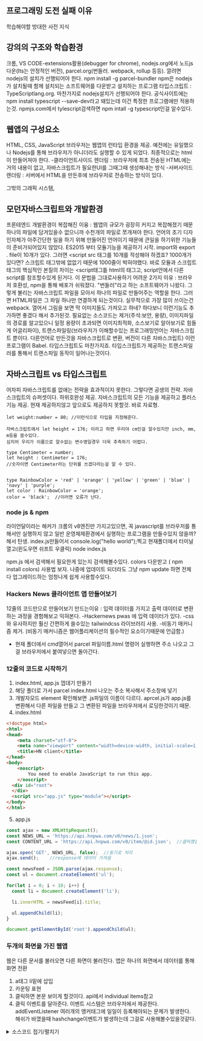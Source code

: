 ## 프로그래밍 도전 실패 이유
 학습해야할 방대한 사전 지식

## 강의의 구조와 학습환경
크롬, VS CODE-extensions활용(debugger for chrome),
nodejs.org에서 노드js다운(lts는 안정적인 버전),
parcel.org(번들러. webpack, rollup 등등). 깔려면  nodejs의 설치가 선행되어야 한다.
  npm install -g parcel-bundler
  npm은 nodejs가 설치될때 함께 설치되는 소프트웨어를 다운받고 설치하는 프로그램
타입스크립트 : TypeScriptlang.org.  마찬가지로 nodejs설치가 선행되어야 한다.
  공식사이트에는 npm install typescript --save-dev라고 돼있는데 이건 특정한 프로그램에만 적용하는것.
  npmjs.com에서 tylescript검색하면 npm intall -g typescript인걸 알수있다.

## 웹앱의 구성요소
HTML, CSS, JavaScript
브라우저는 웹앱의 런타입 환경을 제공. 예전에는 유일했으나 Nodejs를 통해 브라우저가 아니더라도 실행할 수 있게 되었다.
최종적으로는 html이 만들어져야 한다.
-클라이언트사이드 렌더링 : 브라우저에 최초 전송된 HTML에는 거의 내용이 없고, 자바스크립트가 필요한UI를 그때그때 생성해내는 방식
-서버사이드 렌더링 : 서버에서 HTML을 만든후에 브라우저로 전송하는 방식이 있다.

그밖의 그래픽 시스템,

## 모던자바스크립트와 개발환경
프론테엔드 개발환경이 복잡해진 이융 : 웹앱의 규모가 굉장히 커지고 복잡해졌기 때문
하나의 파일에 담겨있을수 없으니까 수천개의 파일로 쪼개져야 한다.
언어의 초기 디자인자체가 아주간단한 일을 하기 위해 만들어진 언어이기 때문에 큰일을 하기위한 기능들이 준비가되어있지 않았다.
ES2015 부터 모듈기능을 제공하기 시작. import와 export .
file이 10개가 있다. 그러면 <script src 태그를 10개를 작성해야 하겠죠? 1000개가 있다면? 스크립트 태그밖에 없없기 때문에 1000줄이 박혀야했다.
바로 모듈과 스크립트 태그의 핵심적인 본질의 차이는 <script태그틑 html의 태그고, script안에서 다른 script를 참조할수있게 된거다.
이 문법을 그대로사용하기 어려운 2가지 이유 : 브라우저 호환성,
npm을 통해 배포가 쉬워졌다. "번들러"라고 하는 소프트웨어가 나왔다. 그렇게 불리는 자바스크립트 파일을 모아서 하나의 파일로 만들어주는 역할을 한다.
그러면 HTML파일은 그 파일 하나만 연결하게 되는것이다. 실무적으로 가장 많이 쓰이는건 webpack.
열어서 그림을 보면 막 이미지들도 가져오고 하네? 하다보니 이런기능도 추가하면 좋겠다 해서 추가된것.
필요없는 소스코드는 제거(주석:보안, 용량), 이미지파일의 경로를 알고있으니 일정 용량이 초과되면 이미지최적화, 소스보기로 알아보기로 힘들게 어글리파이), 트랜스파일링(브라우저가 이해할수있는 프로그래밍언어는 자바스크립트 뿐이다. 다른언어로 만든것을 자바스크립트로 변환, 버전이 다른 자바스크립트) 이런 프로그램이 Babel. 타입스크립트도 마찬가지죠. 타입스크립트가 제공하는 트랜스파일러를 통해서 트랜스파일 동작이 일어나는것이다.



## 자바스크립트 vs 타입스크립트
어차피 자바스크립트를 없애는 전략을 효과적이지 못한다. 그렇다면 공생의 전략.
자바스크립트의 슈퍼셋이다. 하위호완성 제공. 자바스크립트의 모든 기능을 제공하고 플러스 기능 제공.
현재 제공하지않고 앞으로도 제공하지 못할것. 바로 자료형.

``` 가장간단한 타입스크립트 코드
let weight:number = 80; //이런식으로 타입을 지정해준다.

자바스크립트에서 let height = 176; 이라고 하면 우리야 cm인걸 알수있지만 inch, mm, m등을 쓸수있다.
심지어 우리가 이름으로 알수없는 변수명일경우 더욱 추측하기 어렵다.

type Centimeter = number;
let height : Centimeter = 176;
//숫자이면 Centimeter라는 단위를 쓰겠다라는걸 알 수 있다.


type RainbowColor = 'red' | 'orange' | 'yellow' | 'green' | 'blue' | 'navy' | 'purple';
let color : RainbowColor = 'orange';
color = 'black';  //이러면 오류가 난다.

```

### node js & npm
라이언달이라는 해커가 크롬의 v8엔진만 가지고있으면, 꼭  javascript를 브라우저를 통해서만 실행하지 않고 일반 운영체제환경에서 실행하는 프로그램을 만들수있지 않을까? 해서 탄생.
index.js만들어서  console.log("hello world");찍고
현재폴더에서 터미널 열고(윈도우면 쉬프트 우클릭) node index.js

npm.js 에서 검색해서 필요한게 있는지 검색해볼수있다.
colors 다운받고 ( npm install colors)
사용법 보자.
나중에 업데이트 되더라도 그냥 npm update 하면 전체 다 업그레이드하는 엄청나게 쉽게 사용할수있다.


### Hackers News 클라이언트 앱 만들어보기
12줄의 코드만으로 만들어보기
만드는이유 : 입력 데이터를 가지고 출력 데이터로 변환하는 과정을 경험해보고 익혀본다.
-Hackernews pwas 에 입력 데이터가 있다.
-css와 유사하지만 훨신 간편하게 쓸수있는 tailwindcss 라이브러리 사용.
-비동기 매커니즘 제거. (비동기 매커니즘은 웹어플리케이션의 필수적인 요소이기때문에 언급함.)
- 현재 폴더에서 cmd열어서 parcel 파일이름.html 명령어 실행하면 주소 나오고 그걸 브라우저에서 붙여넣으면 돌아간다.

### 12줄의 코드로 시작하기
1. index.html, app.js 껍데기 만들기
2. 해당 폴더로 가서 parcel index.html
나오는 주소 복사해서 주소창에 넣기
3. 개발자모드 element 확인해보면 .js파일의 이름이 다르다.
aprcel.js가 app.js를 변환해서 다른 파일을 만들고 그 변환된 파일을 브라우저에서 로딩한것이기 때문.
4. index.html
```html
<!doctype html>
<html>
<head>
	<meta charset="utf-8">
	<meta name="viewport" content="width=device-width, initial-scale=1, shrink-to-fit=no">
	<title>HN client</title>
</head>
<body>
	<noscript>
		You need to enable JavaScript to run this app.
	</noscript>
  <div id="root">
  </div>
  <script src="app.js" type="module"></script>
</body>
</html>

```

5. app.js
```JavaScript
const ajax = new XMLHttpRequest();
const NEWS_URL = 'https://api.hnpwa.com/v0/news/1.json';
const CONTENT_URL = 'https://api.hnpwa.com/v0/item/@id.json';  //클릭했을때 보여줄 콘텐츠 url

ajax.open('GET', NEWS_URL, false);  //동기로 처리
ajax.send();    //response에 데이터 가져옴

const newsFeed = JSON.parse(ajax.response);
const ul = document.createElement('ul');

for(let i = 0; i < 10; i++) {
  const li = document.createElement('li');

  li.innerHTML = newsFeed[i].title;

  ul.appendChild(li);
}

document.getElementById('root').appendChild(ul);
```

### 두개의 화면을 가진 웹앱
웹은 다른 문서를 불러오면 다른 화면이 불러진다.
앱은 하나의 화면에서 데이터를 통해 화면 전환
1. a태그 li밑에 삽입
2. 카운팅 표현
3. 클릭하면 본문 보이게 할것이다. api에서 individual items참고
4. 클릭 이벤트를 달아준다.
이벤트 시스템은 브라우저에서 제공한다.
addEventListener   여러개의 앵커태그에 일일이 등록해야되는 문제가 발생한다.
해쉬가 바꼈을때 hashchange이벤트가 발생하는데 그걸로 사용해볼수있을것같다.
<details>
<summary>소스코드 접기/펼치기</summary>
```javascript
const ajax = new XMLHttpRequest();
const content = document.createElement('div');
const NEWS_URL = 'https://api.hnpwa.com/v0/news/1.json';
const CONTENT_URL = 'https://api.hnpwa.com/v0/item/@id.json';

ajax.open('GET', NEWS_URL, false);  //동기로 처리
ajax.send();    //response에 데이터 가져옴

const newsFeed = JSON.parse(ajax.response);
const ul = document.createElement('ul');


//해쉬 체인지 이벤트 리스너
window.addEventListener('hashchange', function(){
  const id = location.hash.substr(1); //0번째에는 #이있으니까

  ajax.open('GET', CONTENT_URL.replace('@id', id), false);
  ajax.send();

  const newsContent = JSON.parse(ajax.response);
  const title = document.createElement('h1');

  title.innerHTML = newsContent.title;

  content.appendChild(title);
});

for(let i = 0; i < 10; i++) {
  const li = document.createElement('li');
  const a = document.createElement('a');

  a.href = `#${newsFeed[i].id}`;
  a.innerHTML = `${newsFeed[i].title} (${newsFeed[i].comments_count})`; //제목과 댓글 표시
  li.appendChild(a);
  ul.appendChild(li);
}

document.getElementById('root').appendChild(ul);
document.getElementById('root').appendChild(content);

```
<details>
